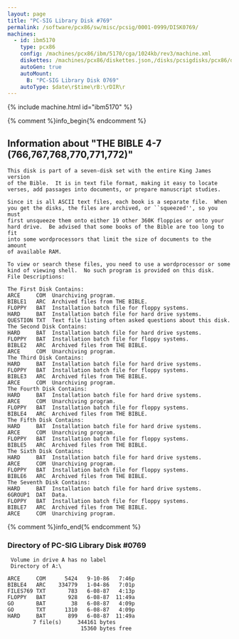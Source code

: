 ```yaml
---
layout: page
title: "PC-SIG Library Disk #769"
permalink: /software/pcx86/sw/misc/pcsig/0001-0999/DISK0769/
machines:
  - id: ibm5170
    type: pcx86
    config: /machines/pcx86/ibm/5170/cga/1024kb/rev3/machine.xml
    diskettes: /machines/pcx86/diskettes.json,/disks/pcsigdisks/pcx86/diskettes.json
    autoGen: true
    autoMount:
      B: "PC-SIG Library Disk 0769"
    autoType: $date\r$time\rB:\rDIR\r
---
```


{% include machine.html id="ibm5170" %}

{% comment %}info_begin{% endcomment %}

## Information about "THE BIBLE 4-7 (766,767,768,770,771,772)"

    This disk is part of a seven-disk set with the entire King James version
    of the Bible.  It is in text file format, making it easy to locate
    verses, add passages into documents, or prepare manuscript studies.
    
    Since it is all ASCII text files, each book is a separate file.  When
    you get the disks, the files are archived, or ``squeezed'', so you must
    first unsqueeze them onto either 19 other 360K floppies or onto your
    hard drive.  Be advised that some books of the Bible are too long to fit
    into some wordprocessors that limit the size of documents to the amount
    of available RAM.
    
    To view or search these files, you need to use a wordprocessor or some
    kind of viewing shell.  No such program is provided on this disk.
    File Descriptions:
    
    The First Disk Contains:
    ARCE     COM  Unarchiving program.
    BIBLE1   ARC  Archived files from THE BIBLE.
    FLOPPY   BAT  Installation batch file for floppy systems.
    HARD     BAT  Installation batch file for hard drive systems.
    QUESTION TXT  Text file listing often asked questions about this disk.
    The Second Disk Contains:
    HARD     BAT  Installation batch file for hard drive systems.
    FLOPPY   BAT  Installation batch file for floppy systems.
    BIBLE2   ARC  Archived files from THE BIBLE.
    ARCE     COM  Unarchiving program.
    The Third Disk Contains:
    HARD     BAT  Installation batch file for hard drive systems.
    FLOPPY   BAT  Installation batch file for floppy systems.
    BIBLE3   ARC  Archived files from THE BIBLE.
    ARCE     COM  Unarchiving program.
    The Fourth Disk Contains:
    HARD     BAT  Installation batch file for hard drive systems.
    ARCE     COM  Unarchiving program.
    FLOPPY   BAT  Installation batch file for floppy systems.
    BIBLE4   ARC  Archived files from THE BIBLE.
    The Fifth Disk Contains:
    HARD     BAT  Installation batch file for hard drive systems.
    ARCE     COM  Unarchiving program.
    FLOPPY   BAT  Installation batch file for floppy systems.
    BIBLE5   ARC  Archived files from THE BIBLE.
    The Sixth Disk Contains:
    HARD     BAT  Installation batch file for hard drive systems.
    ARCE     COM  Unarchiving program.
    FLOPPY   BAT  Installation batch file for floppy systems.
    BIBLE6   ARC  Archived files from THE BIBLE.
    The Seventh Disk Contains:
    HARD     BAT  Installation batch file for hard drive systems.
    6GROUP1  DAT  Data.
    FLOPPY   BAT  Installation batch file for floppy systems.
    BIBLE7   ARC  Archived files from THE BIBLE.
    ARCE     COM  Unarchiving program.
{% comment %}info_end{% endcomment %}


### Directory of PC-SIG Library Disk #0769

     Volume in drive A has no label
     Directory of A:\

    ARCE     COM      5424   9-10-86   7:46p
    BIBLE4   ARC    334779   1-04-86   7:01p
    FILES769 TXT       783   6-08-87   4:13p
    FLOPPY   BAT       928   6-08-87  11:49a
    GO       BAT        38   6-08-87   4:09p
    GO       TXT      1310   6-08-87   4:09p
    HARD     BAT       899   6-08-87  11:49a
            7 file(s)     344161 bytes
                           15360 bytes free
